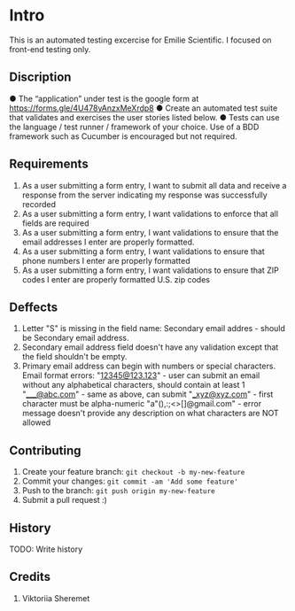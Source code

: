 # Intro

This is an automated testing excercise for Emilie Scientific.
I focused on front-end testing only.


## Discription

● The “application” under test is the google form at https://forms.gle/4U478yAnzxMeXrdp8
● Create an automated test suite that validates and exercises the user stories listed below.
● Tests can use the language / test runner / framework of your choice. Use of a BDD
framework such as Cucumber is encouraged but not required.

## Requirements

1. As a user submitting a form entry, I want to submit all data and receive a response from
the server indicating my response was successfully recorded
2. As a user submitting a form entry, I want validations to enforce that all fields are required
3. As a user submitting a form entry, I want validations to ensure that the email addresses I
enter are properly formatted.
4. As a user submitting a form entry, I want validations to ensure that phone numbers I
enter are properly formatted
5. As a user submitting a form entry, I want validations to ensure that ZIP codes I enter are
properly formatted U.S. zip codes

## Deffects

1. Letter "S" is missing in the field name: Secondary email addres - should be Secondary email address.
2. Secondary email address field doesn't have any validation except that the field shouldn't be empty.
3. Primary email address can begin with numbers or special characters.
Email format errors:
"12345@123.123" - user can submit an email without any alphabetical characters, should contain at least 1
"___@abc.com" - same as above, can submit
"_xyz@xyz.com" -  first character must be alpha-numeric
"a"(),:;<>[\]@gmail.com" - error message doesn't provide any description on what characters are NOT allowed


## Contributing

1. Create your feature branch: `git checkout -b my-new-feature`
3. Commit your changes: `git commit -am 'Add some feature'`
4. Push to the branch: `git push origin my-new-feature`
5. Submit a pull request :)

## History

TODO: Write history

## Credits

1. Viktoriia Sheremet